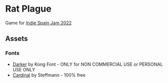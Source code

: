 # Rat Plague
Game for [Indie Spain Jam 2022](https://itch.io/jam/indie-spain-jam)
## Assets

### Fonts
 - [Darker](https://www.dafont.com/darker.font) by Kong Font - ONLY for NON COMMERCIAL USE or PERSONAL USE ONLY
 - [Cardinal](https://www.dafont.com/cardinal.font?fpp=200) by Steffmann - 100% free